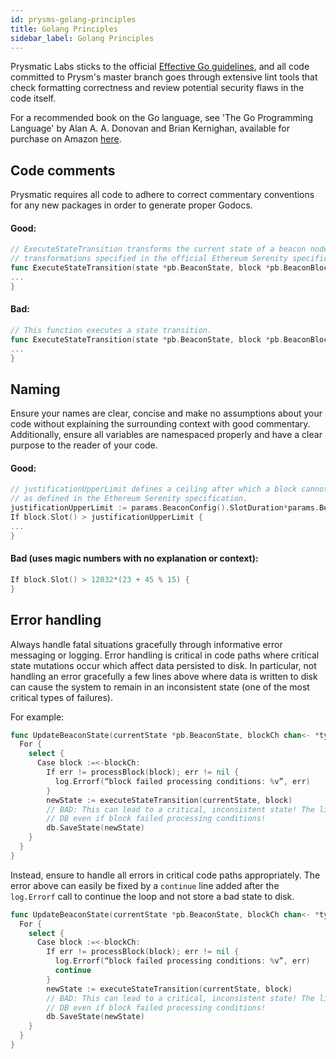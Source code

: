 ```yaml
---
id: prysms-golang-principles
title: Golang Principles
sidebar_label: Golang Principles
--- 
```


Prysmatic Labs sticks to the official [Effective Go guidelines](https://golang.org/doc/effective_go.html), and all code committed to Prysm's master branch goes through extensive lint tools that check formatting correctness and review potential security flaws in the code itself. 

For a recommended book on the Go language, see 'The Go Programming Language' by Alan A. A. Donovan and Brian Kernighan, available for purchase on Amazon [here](https://www.amazon.com/Programming-Language-Addison-Wesley-Professional-Computing/dp/0134190440).

## Code comments

Prysmatic requires all code to adhere to correct commentary conventions for any new packages in order to generate proper Godocs.

#### Good:

```go
// ExecuteStateTransition transforms the current state of a beacon node by applying the
// transformations specified in the official Ethereum Serenity specification.
func ExecuteStateTransition(state *pb.BeaconState, block *pb.BeaconBlock) (*pb.BeaconState, error) {
...
}
```

#### Bad:

```go
// This function executes a state transition.
func ExecuteStateTransition(state *pb.BeaconState, block *pb.BeaconBlock) (*pb.BeaconState, error) {
...
}
```

## Naming

Ensure your names are clear, concise and make no assumptions about your code without explaining the surrounding context with good commentary. Additionally, ensure all variables are namespaced properly and have a clear purpose to the reader of your code.

#### Good:

```go
// justificationUpperLimit defines a ceiling after which a block cannot pass processing conditions
// as defined in the Ethereum Serenity specification.
justificationUpperLimit := params.BeaconConfig().SlotDuration*params.BeaconConfig().JustificationBoundary
If block.Slot() > justificationUpperLimit {
...
}
```

#### Bad \(uses magic numbers with no explanation or context\):

```go
If block.Slot() > 12032*(23 + 45 % 15) {
}
```

## Error handling

Always handle fatal situations gracefully through informative error messaging or logging. Error handling is critical in code paths where critical state mutations occur which affect data persisted to disk. In particular, not handling an error gracefully a few lines above where data is written to disk can cause the system to remain in an inconsistent state \(one of the most critical types of failures\).

For example:

```go
func UpdateBeaconState(currentState *pb.BeaconState, blockCh chan<- *types.Block) {
  For {
    select {
      Case block :=<-blockCh:
        If err != processBlock(block); err != nil {
          log.Errorf(“block failed processing conditions: %v”, err)
        }
        newState := executeStateTransition(currentState, block)
        // BAD: This can lead to a critical, inconsistent state! The line below will save to DB
        // DB even if block failed processing conditions!
        db.SaveState(newState)
    }
  }
}
```

Instead, ensure to handle all errors in critical code paths appropriately. The error above can easily be fixed by a `continue` line added after the `log.Errorf` call to continue the loop and not store a bad state to disk.

```go
func UpdateBeaconState(currentState *pb.BeaconState, blockCh chan<- *types.Block) {
  For {
    select {
      Case block :=<-blockCh:
        If err != processBlock(block); err != nil {
          log.Errorf(“block failed processing conditions: %v”, err)
          continue
        }
        newState := executeStateTransition(currentState, block)
        // BAD: This can lead to a critical, inconsistent state! The line below will save to DB
        // DB even if block failed processing conditions!
        db.SaveState(newState)
    }
  }
}
```

